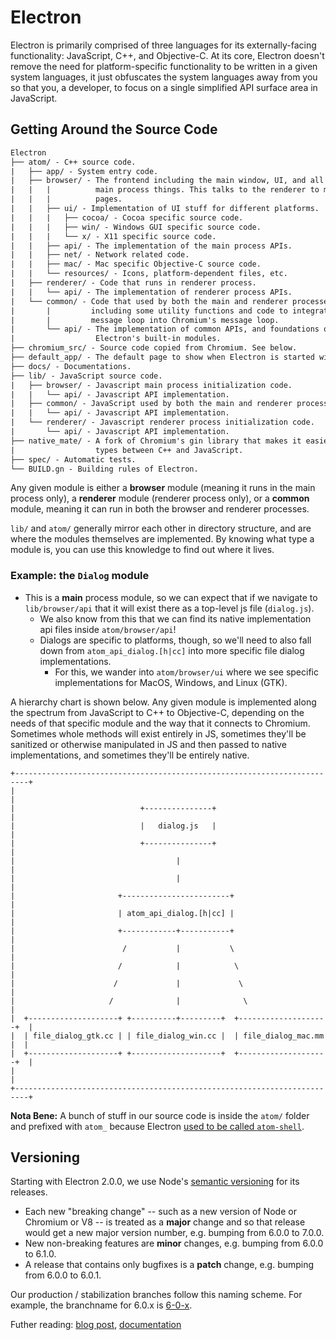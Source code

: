 # Electron

Electron is primarily comprised of three languages for its externally-facing functionality: JavaScript, C++, and Objective-C. At its core, Electron doesn't remove the need for platform-specific functionality to be written in a given system languages, it just obfuscates the system languages away from you so that you, a developer, to focus on a single simplified API surface area in JavaScript.

## Getting Around the Source Code

```diff
Electron
├── atom/ - C++ source code.
|   ├── app/ - System entry code.
|   ├── browser/ - The frontend including the main window, UI, and all of the
|   |   |          main process things. This talks to the renderer to manage web
|   |   |          pages.
|   |   ├── ui/ - Implementation of UI stuff for different platforms.
|   |   |   ├── cocoa/ - Cocoa specific source code.
|   |   |   ├── win/ - Windows GUI specific source code.
|   |   |   └── x/ - X11 specific source code.
|   |   ├── api/ - The implementation of the main process APIs.
|   |   ├── net/ - Network related code.
|   |   ├── mac/ - Mac specific Objective-C source code.
|   |   └── resources/ - Icons, platform-dependent files, etc.
|   ├── renderer/ - Code that runs in renderer process.
|   |   └── api/ - The implementation of renderer process APIs.
|   └── common/ - Code that used by both the main and renderer processes,
|       |         including some utility functions and code to integrate node's
|       |         message loop into Chromium's message loop.
|       └── api/ - The implementation of common APIs, and foundations of
|                  Electron's built-in modules.
├── chromium_src/ - Source code copied from Chromium. See below.
├── default_app/ - The default page to show when Electron is started without providing an app.
├── docs/ - Documentations.
├── lib/ - JavaScript source code.
|   ├── browser/ - Javascript main process initialization code.
|   |   └── api/ - Javascript API implementation.
|   ├── common/ - JavaScript used by both the main and renderer processes
|   |   └── api/ - Javascript API implementation.
|   └── renderer/ - Javascript renderer process initialization code.
|       └── api/ - Javascript API implementation.
├── native_mate/ - A fork of Chromium's gin library that makes it easier to marshal
|                  types between C++ and JavaScript.
├── spec/ - Automatic tests.
└── BUILD.gn - Building rules of Electron.
```

Any given module is either a **browser** module (meaning it runs in the main process only), a **renderer** module (renderer process only), or a **common** module, meaning it can run in both the browser and renderer processes.

`lib/` and `atom/` generally mirror each other in directory structure, and are where the modules themselves are implemented. By knowing what type a module is, you can use this knowledge to find out where it lives.

### Example: the `Dialog` module

* This is a **main** process module, so we can expect that if we navigate to `lib/browser/api` that it will exist there as a top-level js file (`dialog.js`).
  * We also know from this that we can find its native implementation api files inside `atom/browser/api`!
  * Dialogs are specific to platforms, though, so we'll need to also fall down from `atom_api_dialog.[h|cc]` into more specific file dialog implementations.
    * For this, we wander into `atom/browser/ui` where we see specific implementations for MacOS, Windows, and Linux (GTK).

A hierarchy chart is shown below. Any given module is implemented along the spectrum from JavaScript to C++ to Objective-C, depending on the needs of that specific module and the way that it connects to Chromium. Sometimes whole methods will exist entirely in JS, sometimes they'll be sanitized or otherwise manipulated in JS and then passed to native implementations, and sometimes they'll be entirely native.

```ascii
+-------------------------------------------------------------------------+
|                                                                         |
|                            +---------------+                            |
|                            |   dialog.js   |                            |
|                            +---------------+                            |
|                                    |                                    |
|                                    |                                    |
|                       +------------------------+                        |
|                       | atom_api_dialog.[h|cc] |                        |
|                       +------------+-----------+                        |
|                        /           |           \                        |
|                       /            |            \                       |
|                      /             |             \                      |
|                     /              |              \                     |
|  +--------------------+ +----------+---------+  +--------------------+  |
|  | file_dialog_gtk.cc | | file_dialog_win.cc |  | file_dialog_mac.mm |  |
|  +--------------------+ +--------------------+  +--------------------+  |
|                                                                         |
+-------------------------------------------------------------------------+
```

**Nota Bene:** A bunch of stuff in our source code is inside the `atom/` folder and prefixed with `atom_` because Electron [used to be called `atom-shell`](https://electronjs.org/blog/electron).

## Versioning

Starting with Electron 2.0.0, we use Node's [semantic versioning](https://docs.npmjs.com/about-semantic-versioning) for its releases. 
 * Each new "breaking change" -- such as a new version of Node or Chromium or V8 -- is treated as a **major** change and so that release would get a new major version number, e.g. bumping from 6.0.0 to 7.0.0.
 * New non-breaking features are **minor** changes, e.g. bumping from 6.0.0 to 6.1.0.
 * A release that contains only bugfixes is a **patch** change, e.g. bumping from 6.0.0 to 6.0.1.

Our production / stabilization branches follow this naming scheme. For example, the branchname for 6.0.x is [6-0-x](https://github.com/electron/electron/tree/6-0-x).

Futher reading: [blog post](https://electronjs.org/blog/electron-2-semantic-boogaloo), [documentation](https://electronjs.org/docs/tutorial/electron-versioning)
